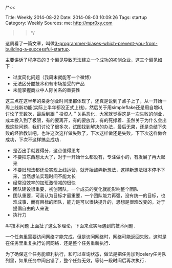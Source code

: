 /*<<

 Title: Weekly 2014-08-22
 Date: 2014-08-03 10:09:26
 Tags: startup
 Category: Weekly
 Sources:
   me: http://mpr0xy.com
>>*/

这周看了一篇文章，叫做[3-programmer-biases-which-prevent-you-from-building-a-successful-startup](http://niallohiggins.com/2012/12/17/3-programmer-biases-which-prevent-you-from-building-a-successful-startup/).

主要讲诉了程序员的３个偏见导致无法建立一个成功的初创企业，这三个偏见如下：

* 过度简化问题（我周末就能写一个微博）
* 无法区分酷技术和有市场接受的产品
* 未能掌握商业中人际关系的重要性

这三点在这半年的亲身创业时间里都体现了，还真是说到了点子上了，从一开始一周上线新功能(实际上半年都没正式上线)，然后关于用simpleflake还是用自增id,讨论了无数次，最后到跟＂投资人＂关系恶化．大家就觉得这是一次失败的创业，成本投入到了极限，有的要离开，有的要放弃，有的死撑着．虽然关于为什么会出现这些问题，我们讨论了很多次，试图找到解决的办法，最后无果，还是总结下失败的经验教训吧，也许这次这样做失败了，下次这样做还是失败，下下次这样做会成功，下次不这样搞会成功．

* 是否出手就要得分，这点值得思考
* 不要把东西想太大了，对于一开始什么都没有，专注做小的，有发展了再大起来
* 不要旧想法都还没实现上线运营，就开始鼓弄新想法，这样新想法根本停不下来，当然想法实现时间不能太长
* 经常没效率的加班激情减的很快
* 团队建设很重要，初创团队，一个成员的变化就能影响整个团队
* 团队重要，可我认为目标才最重要，一个团队能力再强，没有统一的目标，也难成事．而有目标的团队，能力是可以很快提升的，思想是很难改变的，对于提倡自由的人来说
* 执行力


##技术问题
上面扯了这么多理论，下面来点实际遇到的技术问题．

一个任务里需要访问网络才能完成，但是访问网络时，网络可能返回失败，这时是在任务里重复执行访问网络．还是整个任务重新执行．

为了确保这个任务能顺利执行，和可以查询状态，做法是把任务加到celery任务队列里，如果任务中间出错了，整个任务无效，等待一段时间后再次执行．
